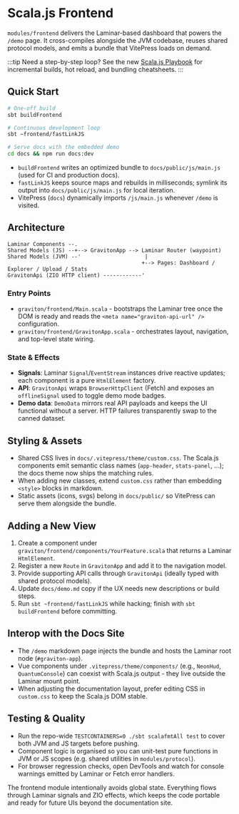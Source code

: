 # Scala.js Frontend

`modules/frontend` delivers the Laminar-based dashboard that powers the `/demo` page. It cross-compiles alongside the JVM codebase, reuses shared protocol models, and emits a bundle that VitePress loads on demand.

:::tip Need a step-by-step loop?
See the new [Scala.js Playbook](/dev/scalajs) for incremental builds, hot reload, and bundling cheatsheets.
:::

## Quick Start

```bash
# One-off build
sbt buildFrontend

# Continuous development loop
sbt ~frontend/fastLinkJS

# Serve docs with the embedded demo
cd docs && npm run docs:dev
```

- `buildFrontend` writes an optimized bundle to `docs/public/js/main.js` (used for CI and production docs).
- `fastLinkJS` keeps source maps and rebuilds in milliseconds; symlink its output into `docs/public/js/main.js` for local iteration.
- VitePress (`docs`) dynamically imports `/js/main.js` whenever `/demo` is visited.

## Architecture

```
Laminar Components --.
Shared Models (JS) --+--> GravitonApp --> Laminar Router (waypoint)
Shared Models (JVM) --'                    |
                                          +--> Pages: Dashboard / Explorer / Upload / Stats
GravitonApi (ZIO HTTP client) ------------'
```

### Entry Points

- `graviton/frontend/Main.scala` - bootstraps the Laminar tree once the DOM is ready and reads the `<meta name="graviton-api-url" />` configuration.
- `graviton/frontend/GravitonApp.scala` - orchestrates layout, navigation, and top-level state wiring.

### State & Effects

- **Signals**: Laminar `Signal`/`EventStream` instances drive reactive updates; each component is a pure `HtmlElement` factory.
- **API**: `GravitonApi` wraps `BrowserHttpClient` (Fetch) and exposes an `offlineSignal` used to toggle demo mode badges.
- **Demo data**: `DemoData` mirrors real API payloads and keeps the UI functional without a server. HTTP failures transparently swap to the canned dataset.

## Styling & Assets

- Shared CSS lives in `docs/.vitepress/theme/custom.css`. The Scala.js components emit semantic class names (`app-header`, `stats-panel`, ...); the docs theme now ships the matching rules.
- When adding new classes, extend `custom.css` rather than embedding `<style>` blocks in markdown.
- Static assets (icons, svgs) belong in `docs/public/` so VitePress can serve them alongside the bundle.

## Adding a New View

1. Create a component under `graviton/frontend/components/YourFeature.scala` that returns a Laminar `HtmlElement`.
2. Register a new `Route` in `GravitonApp` and add it to the navigation model.
3. Provide supporting API calls through `GravitonApi` (ideally typed with shared protocol models).
4. Update `docs/demo.md` copy if the UX needs new descriptions or build steps.
5. Run `sbt ~frontend/fastLinkJS` while hacking; finish with `sbt buildFrontend` before committing.

## Interop with the Docs Site

- The `/demo` markdown page injects the bundle and hosts the Laminar root node (`#graviton-app`).
- Vue components under `.vitepress/theme/components/` (e.g., `NeonHud`, `QuantumConsole`) can coexist with Scala.js output - they live outside the Laminar mount point.
- When adjusting the documentation layout, prefer editing CSS in `custom.css` to keep the Scala.js DOM stable.

## Testing & Quality

- Run the repo-wide `TESTCONTAINERS=0 ./sbt scalafmtAll test` to cover both JVM and JS targets before pushing.
- Component logic is organised so you can unit-test pure functions in JVM or JS scopes (e.g. shared utilities in `modules/protocol`).
- For browser regression checks, open DevTools and watch for console warnings emitted by Laminar or Fetch error handlers.

The frontend module intentionally avoids global state. Everything flows through Laminar signals and ZIO effects, which keeps the code portable and ready for future UIs beyond the documentation site.
